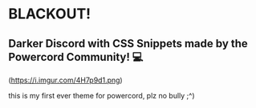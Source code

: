 # BLACKOUT!

## Darker Discord with CSS Snippets made by the Powercord Community! 💻

(https://i.imgur.com/4H7p9d1.png)

this is my first ever theme for powercord, plz no bully ;^)
